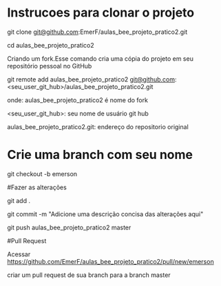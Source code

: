 # Instrucoes para clonar o projeto
git clone git@github.com:EmerF/aulas_bee_projeto_pratico2.git

cd aulas_bee_projeto_pratico2

Criando um fork.Esse comando cria uma cópia do projeto em seu repositório pessoal no GitHub

git remote add aulas_bee_projeto_pratico2 git@github.com:<seu_user_git_hub>/aulas_bee_projeto_pratico2.git

 onde: aulas_bee_projeto_pratico2 é nome do fork

 <seu_user_git_hub>: seu nome de usuário git hub
 
 aulas_bee_projeto_pratico2.git: endereço do repositorio original
  
# Crie uma branch com seu nome
git checkout -b emerson

#Fazer as alterações

git add .

git commit -m "Adicione uma descrição concisa das alterações aqui"

git push aulas_bee_projeto_pratico2 master

#Pull Request

Acessar https://github.com/EmerF/aulas_bee_projeto_pratico2/pull/new/emerson

criar um pull request de sua branch para a branch master
